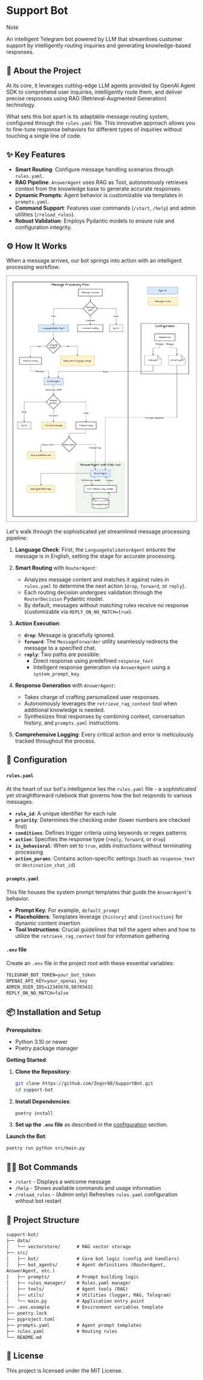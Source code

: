 # Support Bot

> [!NOTE]
> An intelligent Telegram bot powered by LLM that streamlines customer support by intelligently routing inquiries and generating knowledge-based responses.

## 🚀 About the Project

At its core, it leverages cutting-edge LLM agents provided by OpenAI Agent SDK to comprehend user inquiries, intelligently route them, and deliver precise responses using RAG (Retrieval-Augmented Generation) technology.

What sets this bot apart is its adaptable message routing system, configured through the `rules.yaml` file. This innovative approach allows you to fine-tune response behaviors for different types of inquiries without touching a single line of code.

## ✨ Key Features

- **Smart Routing**: Configure message handling scenarios through `rules.yaml`.
- **RAG Pipeline**: `AnswerAgent` uses RAG as Tool, autonomously retrieves context from the knowledge base to generate accurate responses.
- **Dynamic Prompts**: Agent behavior is customizable via templates in `prompts.yaml`.
- **Command Support**: Features user commands (`/start`, `/help`) and admin utilities (`/reload_rules`).
- **Robust Validation**: Employs Pydantic models to ensure rule and configuration integrity.

## ⚙️ How It Works

When a message arrives, our bot springs into action with an intelligent processing workflow:

![test](SupportBot.jpg)

Let's walk through the sophisticated yet streamlined message processing pipeline:

1. **Language Check**: First, the `LanguageValidatorAgent` ensures the message is in English, setting the stage for accurate processing.

2. **Smart Routing** with `RouterAgent`:
   - Analyzes message content and matches it against rules in `rules.yaml` to determine the next action (`drop`, `forward`, or `reply`).
   - Each routing decision undergoes validation through the `RouterDecision` Pydantic model.
   - By default, messages without matching rules receive no response (customizable via `REPLY_ON_NO_MATCH=true`).

3. **Action Execution**:
   - **`drop`**: Message is gracefully ignored.
   - **`forward`**: The `MessageForwarder` utility seamlessly redirects the message to a specified chat.
   - **`reply`**: Two paths are possible:
     - Direct response using predefined `response_text`
     - Intelligent response generation via `AnswerAgent` using a `system_prompt_key`

4. **Response Generation** with `AnswerAgent`:
   - Takes charge of crafting personalized user responses.
   - Autonomously leverages the `retrieve_rag_context` tool when additional knowledge is needed.
   - Synthesizes final responses by combining context, conversation history, and `prompts.yaml` instructions.

5. **Comprehensive Logging**: Every critical action and error is meticulously tracked throughout the process.

## 📄 Configuration

#### `rules.yaml`

At the heart of our bot's intelligence lies the `rules.yaml` file - a sophisticated yet straightforward rulebook that governs how the bot responds to various messages.

- **`rule_id`**: A unique identifier for each rule
- **`priority`**: Determines the checking order (lower numbers are checked first)
- **`conditions`**: Defines trigger criteria using keywords or regex patterns
- **`action`**: Specifies the response type (`reply`, `forward`, or `drop`)
- **`is_behavioral`**: When set to `true`, adds instructions without terminating processing
- **`action_params`**: Contains action-specific settings (such as `response_text` or `destination_chat_id`)

#### `prompts.yaml`

This file houses the system prompt templates that guide the `AnswerAgent`'s behavior.

- **Prompt Key**: For example, `default_prompt`
- **Placeholders**: Templates leverage `{history}` and `{instruction}` for dynamic content insertion
- **Tool Instructions**: Crucial guidelines that tell the agent when and how to utilize the `retrieve_rag_context` tool for information gathering

#### `.env` file

Create an `.env` file in the project root with these essential variables:
```
TELEGRAM_BOT_TOKEN=your_bot_token
OPENAI_API_KEY=your_openai_key
ADMIN_USER_IDS=12345678,98765432
REPLY_ON_NO_MATCH=false
```

## 📦 Installation and Setup

**Prerequisites**:
- Python 3.10 or newer
- Poetry package manager

**Getting Started**:
1.  **Clone the Repository**:
    ```bash
    git clone https://github.com/Zegor88/SupportBot.git
    cd support-bot
    ```
2.  **Install Dependencies**:
    ```bash
    poetry install
    ```
3.  **Set up the `.env` file** as described in the [configuration](#env-file) section.

**Launch the Bot**:
```bash
poetry run python src/main.py
```

## 👨‍💻 Bot Commands

- `/start` - Displays a welcome message
- `/help` - Shows available commands and usage information
- `/reload_rules` - (Admin only) Refreshes `rules.yaml` configuration without bot restart

## 📁 Project Structure

```
support-bot/
├── data/
│   └── vectorstore/      # RAG vector storage
├── src/
│   ├── bot/              # Core bot logic (config and handlers)
│   ├── bot_agents/       # Agent definitions (RouterAgent, AnswerAgent, etc.)
│   ├── prompts/          # Prompt building logic
│   ├── rules_manager/    # Rules.yaml manager
│   ├── tools/            # Agent tools (RAG)
│   ├── utils/            # Utilities (logger, RAG, Telegram)
│   └── main.py           # Application entry point
├── .env.example          # Environment variables template
├── poetry.lock
├── pyproject.toml
├── prompts.yaml          # Agent prompt templates
├── rules.yaml            # Routing rules
└── README.md
```

## 📄 License

This project is licensed under the MIT License.